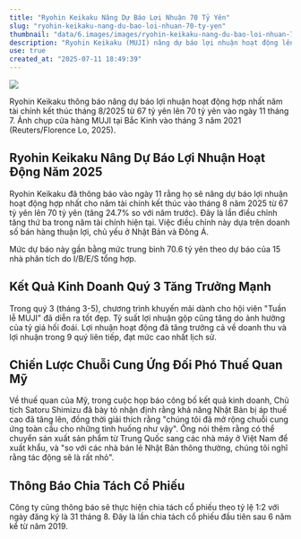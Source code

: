 ```yaml
---
title: "Ryohin Keikaku Nâng Dự Báo Lợi Nhuận 70 Tỷ Yên"
slug: "ryohin-keikaku-nang-du-bao-loi-nhuan-70-ty-yen"
thumbnail: "data/6.images/images/ryohin-keikaku-nang-du-bao-loi-nhuan-70-ty-yen.webp"
description: "Ryohin Keikaku (MUJI) nâng dự báo lợi nhuận hoạt động lên 70 tỷ yên, lần thứ ba trong năm tài chính, nhờ doanh số tốt. Công ty cũng cân nhắc chuyển sản xuất sang Việt Nam trước nguy cơ thuế quan Mỹ."
use: true
created_at: "2025-07-11 18:49:39"
---
```


![](/images/20250711-00000088-reut-000-2-view.webp)

Ryohin Keikaku thông báo nâng dự báo lợi nhuận hoạt động hợp nhất năm tài chính kết thúc tháng 8/2025 từ 67 tỷ yên lên 70 tỷ yên vào ngày 11 tháng 7. Ảnh chụp cửa hàng MUJI tại Bắc Kinh vào tháng 3 năm 2021 (Reuters/Florence Lo, 2025).

## Ryohin Keikaku Nâng Dự Báo Lợi Nhuận Hoạt Động Năm 2025

Ryohin Keikaku đã thông báo vào ngày 11 rằng họ sẽ nâng dự báo lợi nhuận hoạt động hợp nhất cho năm tài chính kết thúc vào tháng 8 năm 2025 từ 67 tỷ yên lên 70 tỷ yên (tăng 24.7% so với năm trước). Đây là lần điều chỉnh tăng thứ ba trong năm tài chính hiện tại. Việc điều chỉnh này dựa trên doanh số bán hàng thuận lợi, chủ yếu ở Nhật Bản và Đông Á.

Mức dự báo này gần bằng mức trung bình 70.6 tỷ yên theo dự báo của 15 nhà phân tích do I/B/E/S tổng hợp.

## Kết Quả Kinh Doanh Quý 3 Tăng Trưởng Mạnh

Trong quý 3 (tháng 3-5), chương trình khuyến mãi dành cho hội viên "Tuần lễ MUJI" đã diễn ra tốt đẹp. Tỷ suất lợi nhuận gộp cũng tăng do ảnh hưởng của tỷ giá hối đoái. Lợi nhuận hoạt động đã tăng trưởng cả về doanh thu và lợi nhuận trong 9 quý liên tiếp, đạt mức cao nhất lịch sử.

## Chiến Lược Chuỗi Cung Ứng Đối Phó Thuế Quan Mỹ

Về thuế quan của Mỹ, trong cuộc họp báo công bố kết quả kinh doanh, Chủ tịch Satoru Shimizu đã bày tỏ nhận định rằng khả năng Nhật Bản bị áp thuế cao đã tăng lên, đồng thời giải thích rằng "chúng tôi đã mở rộng chuỗi cung ứng toàn cầu cho những tình huống như vậy". Ông nói thêm rằng có thể chuyển sản xuất sản phẩm từ Trung Quốc sang các nhà máy ở Việt Nam để xuất khẩu, và "so với các nhà bán lẻ Nhật Bản thông thường, chúng tôi nghĩ rằng tác động sẽ là rất nhỏ".

## Thông Báo Chia Tách Cổ Phiếu

Công ty cũng thông báo sẽ thực hiện chia tách cổ phiếu theo tỷ lệ 1:2 với ngày đăng ký là 31 tháng 8. Đây là lần chia tách cổ phiếu đầu tiên sau 6 năm kể từ năm 2019.